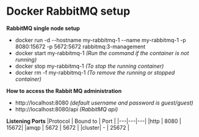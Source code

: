 # Docker RabbitMQ setup

**RabbitMQ single node setup**

- docker run -d --hostname my-rabbitmq-1 --name my-rabbitmq-1 -p 8080:15672 -p 5672:5672 rabbitmq:3-management
- docker start my-rabbitmq-1 *(Run the command if the container is not running)*
- docker stop my-rabbitmq-1 *(To stop the running container)*
- docker rm -f my-rabbitmq-1 *(To remove the running or stopped container)*


**How to access the Rabbit MQ administration**
- http://localhost:8080 *(default username and password is guest/guest)*
- http://localhost:8080/api *(RabbitMQ api)*

**Listening Ports**
|Protocol | Bound to | Port |
|---|---|---|
|http | 8080 | 15672|
|amqp | 5672 | 5672 |
|cluster| - | 25672 |


